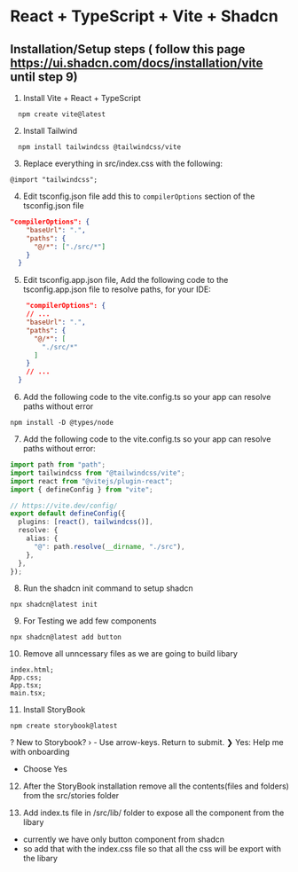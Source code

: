 # React + TypeScript + Vite + Shadcn

## Installation/Setup steps ( follow this page https://ui.shadcn.com/docs/installation/vite until step 9)

1. Install Vite + React + TypeScript

```node
  npm create vite@latest
```

2. Install Tailwind

```node
  npm install tailwindcss @tailwindcss/vite
```

3. Replace everything in src/index.css with the following:

```node
@import "tailwindcss";
```

4. Edit tsconfig.json file add this to `compilerOptions` section of the tsconfig.json file

```json
"compilerOptions": {
    "baseUrl": ".",
    "paths": {
      "@/*": ["./src/*"]
    }
  }
```

5. Edit tsconfig.app.json file, Add the following code to the tsconfig.app.json file to resolve paths, for your IDE:

```json
    "compilerOptions": {
    // ...
    "baseUrl": ".",
    "paths": {
      "@/*": [
        "./src/*"
      ]
    }
    // ...
  }
```

6. Add the following code to the vite.config.ts so your app can resolve paths without error

```node
npm install -D @types/node
```

7. Add the following code to the vite.config.ts so your app can resolve paths without error:

```ts
import path from "path";
import tailwindcss from "@tailwindcss/vite";
import react from "@vitejs/plugin-react";
import { defineConfig } from "vite";

// https://vite.dev/config/
export default defineConfig({
  plugins: [react(), tailwindcss()],
  resolve: {
    alias: {
      "@": path.resolve(__dirname, "./src"),
    },
  },
});
```

8. Run the shadcn init command to setup shadcn

```node
npx shadcn@latest init
```

9. For Testing we add few components

```node
npx shadcn@latest add button
```

10. Remove all unncessary files as we are going to build libary

```node
index.html;
App.css;
App.tsx;
main.tsx;
```

11. Install StoryBook

```node
npm create storybook@latest
```

? New to Storybook? › - Use arrow-keys. Return to submit.
❯ Yes: Help me with onboarding

- Choose Yes

12. After the StoryBook installation remove all the contents(files and folders) from the src/stories folder

13. Add index.ts file in /src/lib/ folder to expose all the component from the libary

- currently we have only button component from shadcn
- so add that with the index.css file so that all the css will be export with the libary
